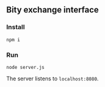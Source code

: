 ## Bity exchange interface

### Install

```shell
npm i
```

### Run

```shell
node server.js
```

The server listens to `localhost:8080`.
